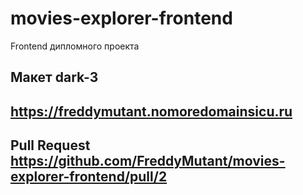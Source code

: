 # movies-explorer-frontend

Frontend дипломного проекта

## Макет dark-3

## https://freddymutant.nomoredomainsicu.ru

## Pull Request https://github.com/FreddyMutant/movies-explorer-frontend/pull/2
